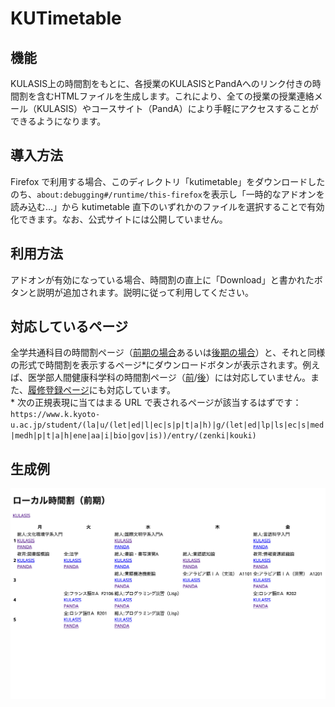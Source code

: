 # KUTimetable

## 機能
KULASIS上の時間割をもとに、各授業のKULASISとPandAへのリンク付きの時間割を含むHTMLファイルを生成します。これにより、全ての授業の授業連絡メール（KULASIS）やコースサイト（PandA）により手軽にアクセスすることができるようになります。

## 導入方法
Firefox で利用する場合、このディレクトリ「kutimetable」をダウンロードしたのち、`about:debugging#/runtime/this-firefox`を表示し「一時的なアドオンを読み込む…」から kutimetable 直下のいずれかのファイルを選択することで有効化できます。なお、公式サイトには公開していません。

## 利用方法
アドオンが有効になっている場合、時間割の直上に「Download」と書かれたボタンと説明が追加されます。説明に従って利用してください。

## 対応しているページ
全学共通科目の時間割ページ（[前期の場合](https://www.k.kyoto-u.ac.jp/student/la/entry/zenki)あるいは[後期の場合](https://www.k.kyoto-u.ac.jp/student/la/entry/kouki)）と、それと同様の形式で時間割を表示するページ*にダウンロードボタンが表示されます。例えば、医学部人間健康科学科の時間割ページ（[前](https://www.k.kyoto-u.ac.jp/student/u/medh/entry/zenki)/[後](https://www.k.kyoto-u.ac.jp/student/u/medh/entry/kouki)）には対応していません。また、[履修登録ページ](https://www.k.kyoto-u.ac.jp/student/la/timeslot/timeslot_list)にも対応しています。  
\* 次の正規表現に当てはまる URL で表されるページが該当するはずです：`https://www.k.kyoto-u.ac.jp/student/(la|u/(let|ed|l|ec|s|p|t|a|h)|g/(let|ed|lp|ls|ec|s|med|medh|p|t|a|h|ene|aa|i|bio|gov|is))/entry/(zenki|kouki)`

## 生成例
![example](./example.png)